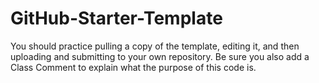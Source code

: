 # GitHub-Starter-Template
You should practice pulling a copy of the template, editing it, and then uploading and submitting to your own repository. Be sure you also add a Class Comment to explain what the purpose of this code is.
